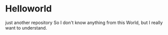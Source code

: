 # Helloworld
just another repository
So I don't know anything from this World, but I really want to understand.

